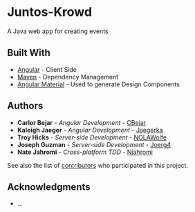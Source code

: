 # Juntos-Krowd
A Java web app for creating events

## Built With

* [Angular](https://angular.io/) - Client Side
* [Maven](https://maven.apache.org/) - Dependency Management
* [Angular Material](https://material.angular.io/) - Used to generate Design Components

## Authors

* **Carlor Bejar** - *Angular Development* - [CBejar](https://github.com/cbejar93)
* **Kaleigh Jaeger** - *Angular Development* - [Jaegerka](https://github.com/jaegerka)
* **Troy Hicks** - *Server-side Development* - [NOLAWolfe](https://github.com/NOLAWolfe)
* **Joseph Guzman** - *Server-side Development* - [Joerg4](https://github.com/joerg4)
* **Nate Jahromi** - *Cross-platform TDD* - [Njahromi](https://github.com/njahromi)

See also the list of [contributors](https://github.com/your/project/contributors) who participated in this project.

## Acknowledgments

* ...
